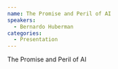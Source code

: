 ```yaml
--- 
name: The Promise and Peril of AI 
speakers: 
  - Bernardo Huberman 
categories:
  - Presentation
---
```


The Promise and Peril of AI